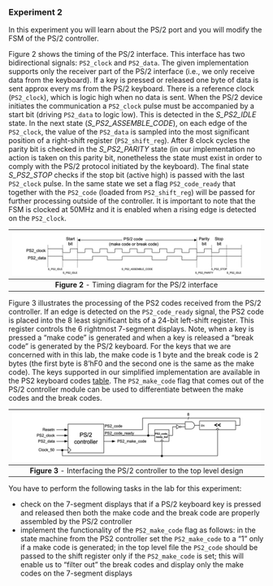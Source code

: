 ### Experiment 2

In this experiment you will learn about the PS/2 port and you will modify the FSM of the PS/2 controller.

Figure 2 shows the timing of the PS/2 interface. This interface has two bidirectional signals: `PS2_clock` and `PS2_data`. The given implementation supports only the receiver part of the PS/2 interface (i.e., we only receive data from the keyboard). If a key is pressed or released one byte of data is sent approx every ms from the PS/2 keyboard. There is a reference clock (`PS2_clock`), which is logic high when no data is sent. When the PS/2 device initiates the communication a `PS2_clock` pulse must be accompanied by a start bit (driving `PS2_data` to logic low). This is detected in the *S\_PS2\_IDLE* state. In the next state (*S\_PS2\_ASSEMBLE\_CODE*), on each edge of the `PS2_clock`, the value of the `PS2_data` is sampled into the most significant position of a right-shift register (`PS2_shift_reg`). After 8 clock cycles the parity bit is checked in the *S\_PS2\_PARITY* state (in our implementation no action is taken on this parity bit, nonetheless the state must exist in order to comply with the PS/2 protocol initiated by the keyboard). The final state *S\_PS2\_STOP* checks if the stop bit (active high) is passed with the last `PS2_clock` pulse. In the same state we set a flag `PS2_code_ready` that together with the `PS2_code` (loaded from `PS2_shift_reg`) will be passed for further processing outside of the controller. It is important to note that the FSM is clocked at 50MHz and it is enabled when a rising edge is detected on the `PS2_clock`.

|![](ps2-timing.png)|
|:--:|
|**Figure 2** - Timing diagram for the PS/2 interface|
<a name="ps2-timing"></a>

Figure 3 illustrates the processing of the PS2 codes received from the PS/2 controller. If an edge is detected on the `PS2_code_ready` signal, the PS2 code is placed into the 8 least significant bits of a 24-bit left-shift register. This register controls the 6 rightmost 7-segment displays. Note, when a key is pressed a “make code” is generated and when a key is released a “break code” is generated by the PS/2 keyboard. For the keys that we are concerned with in this lab, the make code is 1 byte and the break code is 2 bytes (the first byte is 8’hF0 and the second one is the same as the make code). The keys supported in our simplified implementation are available in the PS2 keyboard codes [table](../../ps2-keyboard-codes.md). The `PS2_make_code` flag that comes out of the PS/2 controller module can be used to differentiate between the make codes and the break codes.

|![](ps2-top-design.png)|
|:--:|
|**Figure 3** - Interfacing the PS/2 controller to the top level design|
<a name="ps2-top-design"></a>

You have to perform the following tasks in the lab for this experiment:

* check on the 7-segment displays that if a PS/2 keyboard key is pressed and released then both the make code and the break code are properly assembled by the PS/2 controller
* implement the functionality of the `PS2_make_code` flag as follows: in the state machine from the  PS2 controller set the `PS2_make_code` to a “1” only if a make code is generated; in the top level file the `PS2_code` should be passed to the shift register only if the `PS2_make_code` is set; this will enable us to “filter out” the break codes and display only the make codes on the 7-segment displays
